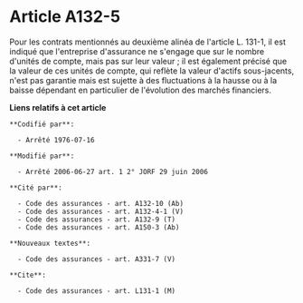 # Article A132-5

Pour les contrats mentionnés au deuxième alinéa de l'article L. 131-1, il est indiqué que l'entreprise d'assurance ne
s'engage que sur le nombre d'unités de compte, mais pas sur leur valeur ; il est également précisé que la valeur de ces
unités de compte, qui reflète la valeur d'actifs sous-jacents, n'est pas garantie mais est sujette à des fluctuations à la
hausse ou à la baisse dépendant en particulier de l'évolution des marchés financiers.

**Liens relatifs à cet article**

	**Codifié par**:

	  - Arrêté 1976-07-16

	**Modifié par**:

	  - Arrêté 2006-06-27 art. 1 2° JORF 29 juin 2006

	**Cité par**:

	  - Code des assurances - art. A132-10 (Ab)
	  - Code des assurances - art. A132-4-1 (V)
	  - Code des assurances - art. A132-9 (T)
	  - Code des assurances - art. A150-3 (Ab)

	**Nouveaux textes**:

	  - Code des assurances - art. A331-7 (V)

	**Cite**:

	  - Code des assurances - art. L131-1 (M)
